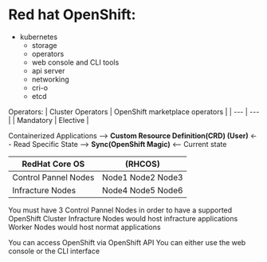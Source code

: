 # Red hat OpenShift:
- kubernetes
  - storage
  - operators
  - web console and CLI tools
  - api server
  - networking
  - cri-o
  - etcd

Operators:
| Cluster Operators | OpenShift marketplace operators |
| --- | --- |
| Mandatory | Elective |

Containerized Applications --> **Custom Resource Definition(CRD) (User)** <-- Read Specific State --> **Sync(OpenShift Magic)** <-- Current state

| RedHat Core OS | (RHCOS) |
| --- | --- |
| Control Pannel Nodes | Node1 Node2 Node3 |
| Infracture Nodes | Node4 Node5 Node6 |

You must have 3 Control Pannel Nodes in order to have a supported OpenShift Cluster
Infracture Nodes would host infracture applications
Worker Nodes would host normat applications

You can access OpenShift via OpenShift API
You can either use the web console or the CLI interface
